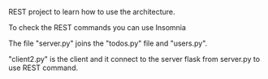 REST project to learn how to use the architecture.

To check the REST commands you can use Insomnia

The file "server.py" joins the "todos.py" file and "users.py". 

"client2.py" is the client and it connect to the server flask from server.py to use REST command. 

